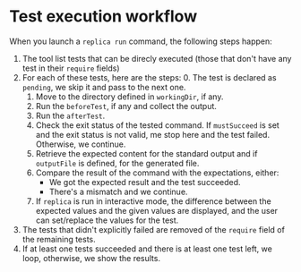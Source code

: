 # Test execution workflow

When you launch a `replica run` command, the following steps happen:

1. The tool list tests that can be direcly executed (those that don't have any test in their  `require` fields)
2. For each of these tests, here are the steps:
    0. The test is declared as `pending`, we skip it and pass to the next one.
    1. Move to the directory defined in `workingDir`, if any.
    2. Run the `beforeTest`, if any and collect the output.
    3. Run the `afterTest`.
    4. Check the exit status of the tested command. If `mustSucceed` is set and the exit status is
       not valid, me stop here and the test failed.
       Otherwise, we continue.
    5. Retrieve the expected content for the standard output and if `outputFile` is defined, for the
       generated file.
    6. Compare the result of the command with the expectations, either:
         * We got the expected result and the test succeeded.
         * There's a mismatch and we continue.
    7. If `replica` is run in interactive mode, the difference between the expected values and the
       given values are displayed, and the user can set/replace the values for the test.
3. The tests that didn't explicitly failed are removed of the `require` field of the remaining
   tests.
4. If at least one tests succeeded and there is at least one test left, we loop, otherwise, we show
   the results.
